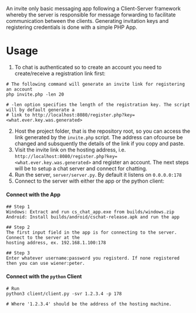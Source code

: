 An invite only basic messaging app following a Client-Server framework whereby the server is responsible for message forwarding to facilitate communication between the clients. Generating invitation keys and registering credentials is done with a simple PHP App.

# Usage
1. To chat is authenticated so to create an account you need to create/receive a registration link first:
```
# The following command will generate an invite link for registering an account
php invite.php -len 20

# -len option specifies the length of the registration key. The script will by default generate a
# link to http://localhost:8080/register.php?key=<what.ever.key.was.generated>
```

2. Host the project folder, that is the repository root, so you can access the link generated by the `invite.php` script. The address can ofcourse be changed and subsquently the details of the link if you copy and paste.
3. Visit the invite link on the hosting address, i.e. `http://localhost:8080/register.php?key=<what.ever.key.was.generated>` and register an account. The next steps will be to setup a chat server and connect for chatting.
4. Run the server, `server/server.py`. By default it listens on `0.0.0.0:178`
5. Connect to the server with either the app or the python client:
#### Connect with the App
```
## Step 1
Windows: Extract and run cs_chat_app.exe from builds/windows.zip
Android: Install builds/android/cschat-release.apk and run the app

## Step 2
The first input field in the app is for connecting to the server. Connect to the server at the
hosting address, ex. 192.168.1.100:178

## Step 3
Enter whatever username:password you registerd. If none registered then you can use wiener:peter. 
```

#### Connect with the `python` Client
```
# Run
python3 client/client.py -svr 1.2.3.4 -p 178

# Where '1.2.3.4' should be the address of the hosting machine.
```


